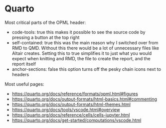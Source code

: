 # Quarto

Most critical parts of the OPML header: 
- code-tools: true
    this makes it possible to see the source code by pressing a button at the top right
- self-contained: true
    this was the main reason why I switched over from RMD to QMD. Without this there would be a lot of unnecessary files like Altair creates. Setting this to true simplifies it to just what you would expect when knitting and RMD, the file to create the report, and the report itself
- anchor-sections: false
    this option turns off the pesky chain icons next to headers
    
    
 Most useful pages: 
 - https://quarto.org/docs/reference/formats/opml.html#figures
 - https://quarto.org/docs/output-formats/html-basics.html#commenting
 - https://quarto.org/docs/output-formats/html-themes.html
 - https://quarto.org/docs/tools/vscode.html#overview
 - https://quarto.org/docs/reference/cells/cells-jupyter.html
 - https://quarto.org/docs/get-started/computations/vscode.html
